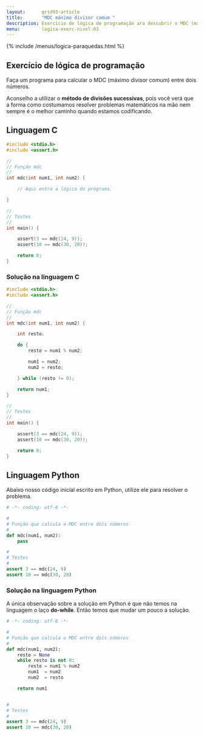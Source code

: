 ```yaml
---
layout:      grid93-article
title:       "MDC máximo divisor comum "
description: Exercício de lógica de programação ara descubrir o MDC (máximo divisor comum).
menu:        logica-exerc-nivel-03
---
```


{% include /menus/logica-paraquedas.html %}

Exercício de lógica de programação
---

Faça um programa para calcular o MDC (máximo divisor comum) entre dois números.

Aconselho a utilizar o __método de divisões sucessivas__, pois você verá que a forma como costumamos resolver problemas
matemáticos na mão nem sempre é o melhor caminho quando estamos codificando.




Linguagem C
---

```c
#include <stdio.h>
#include <assert.h>

//
// Função mdc
//
int mdc(int num1, int num2) {

    // Aqui entra a lógica do programa.

}

//
// Testes
//
int main() {

    assert(3 == mdc(24, 9));
    assert(10 == mdc(30, 20));

    return 0;
}
```


### Solução na linguagem C

```c
#include <stdio.h>
#include <assert.h>

//
// Função mdc
//
int mdc(int num1, int num2) {

    int resto;

    do {
        resto = num1 % num2;

        num1 = num2;
        num2 = resto;

    } while (resto != 0);

    return num1;
}

//
// Testes
//
int main() {

    assert(3 == mdc(24, 9));
    assert(10 == mdc(30, 20));

    return 0;
}
```



Linguagem Python
---

Abaixo nosso código inicial escrito em Python, utilize ele para resolver o problema.

```python
# -*- coding: utf-8 -*-

#
# Função que calcula o MDC entre dois números
#
def mdc(num1, num2):
    pass

#
# Testes
#
assert 3 == mdc(24, 9)
assert 10 == mdc(30, 20)
```


### Solução na linguagem Python

A única observação sobre a solução em Python é que não temos na linguagem o laço __do-while__. Então temos que mudar
um pouco a solução.

```python
# -*- coding: utf-8 -*-

#
# Função que calcula o MDC entre dois números
#
def mdc(num1, num2):
	resto = None
	while resto is not 0:
		resto = num1 % num2
		num1  = num2
		num2  = resto

	return num1


#
# Testes
#
assert 3 == mdc(24, 9)
assert 10 == mdc(30, 20)
```